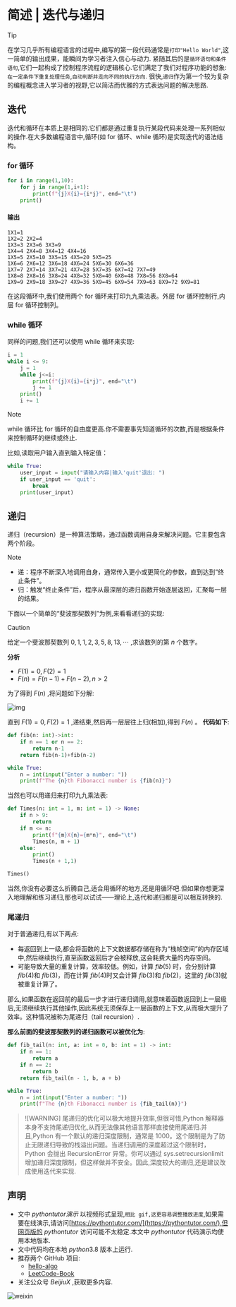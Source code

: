 <script src="https://cdn.bootcss.com/vue/2.6.11/vue.min.js"></script>
<script src="https://lab.magiconch.com/nbnhhsh/nbnhhsh.user.js"></script>

# 简述 | 迭代与递归

> [!TIP]
> 在学习几乎所有编程语言的过程中,编写的第一段代码通常是`打印"Hello World"`,这一简单的输出成果，能瞬间为学习者注入信心与动力.
> 紧随其后的是`循环语句和条件语句`,它们一起构成了控制程序流程的逻辑核心.它们满足了我们对程序功能的想象:`在一定条件下重复处理任务`,`自动判断并走向不同的执行方向`.
> 很快,`递归`作为第一个较为复杂的编程概念进入学习者的视野,它以简洁而优雅的方式表达问题的解决思路.

## 迭代

迭代和循环在本质上是相同的.它们都是通过重复执行某段代码来处理一系列相似的操作.在大多数编程语言中,循环(如 for 循环、while 循环)是实现迭代的语法结构。

### for 循环

```python
for i in range(1,10):
    for j in range(1,i+1):
        print(f"{j}X{i}={i*j}", end="\t")
    print()
```

#### 输出

```
1X1=1
1X2=2 2X2=4
1X3=3 2X3=6 3X3=9
1X4=4 2X4=8 3X4=12 4X4=16
1X5=5 2X5=10 3X5=15 4X5=20 5X5=25
1X6=6 2X6=12 3X6=18 4X6=24 5X6=30 6X6=36
1X7=7 2X7=14 3X7=21 4X7=28 5X7=35 6X7=42 7X7=49
1X8=8 2X8=16 3X8=24 4X8=32 5X8=40 6X8=48 7X8=56 8X8=64
1X9=9 2X9=18 3X9=27 4X9=36 5X9=45 6X9=54 7X9=63 8X9=72 9X9=81
```

在这段循环中,我们使用两个 for 循环来打印九九乘法表。外层 for 循环控制行,内层 for 循环控制列。

### while 循环

同样的问题,我们还可以使用 while 循环来实现:

```python
i = 1
while i <= 9:
    j = 1
    while j<=i:
        print(f"{j}X{i}={i*j}", end="\t")
        j += 1
    print()
    i += 1
```

> [!NOTE]
> while 循环比 for 循环的自由度更高.你不需要事先知道循环的次数,而是根据条件来控制循环的继续或终止.

比如,读取用户输入直到输入特定值：

```python
while True:
    user_input = input("请输入内容|输入'quit'退出: ")
    if user_input == 'quit':
        break
    print(user_input)
```

## 递归

递归（recursion）是一种算法策略，通过函数调用自身来解决问题。它主要包含两个阶段。

> [!NOTE]
>
> - 递：程序不断深入地调用自身，通常传入更小或更简化的参数，直到达到“终止条件”。
> - 归：触发“终止条件”后，程序从最深层的递归函数开始逐层返回，汇聚每一层的结果。

下面以一个简单的“斐波那契数列”为例,来看看递归的实现:

> [!CAUTION]
> 给定一个斐波那契数列 $0,1,1,2,3,5,8,13,\cdots$ ,求该数列的第 $n$ 个数字。

**分析**

- $F(1)=0,F(2)=1$
- $F(n)=F(n-1)+F(n-2),n>2$

为了得到 $F(n)$ ,将问题如下分解:

![img](https://mmbiz.qpic.cn/sz_mmbiz_png/XrMRybgicJ1MDS2bSDE445pwVkVXdDBpsibOwD7EyUVSJO0rLSmeibCFE672JQMwrxnZWTAVOQKt00CzGvRYB5zuQ/640?wx_fmt=png&amp;from=appmsg)

直到 $F(1)=0,F(2)=1$ ,递结束,然后再一层层往上归(相加),得到 $F(n)$ 。
**代码如下**:

```python
def fib(n: int)->int:
    if n == 1 or n == 2:
        return n-1
    return fib(n-1)+fib(n-2)

while True:
    n = int(input("Enter a number: "))
    print(f"The {n}th Fibonacci number is {fib(n)}")
```

当然也可以用递归来打印九九乘法表:

```python
def Times(n: int = 1, m: int = 1) -> None:
    if n > 9:
        return
    if m <= n:
        print(f"{m}X{n}={m*n}", end="\t")
        Times(n, m + 1)
    else:
        print()
        Times(n + 1,1)

Times()
```

当然,你没有必要这么折腾自己,适合用循环的地方,还是用循环吧.但如果你想更深入地理解和练习递归,那也可以试试——理论上,迭代和递归都是可以相互转换的.

### 尾递归

对于普通递归,有以下两点:

- 每返回到上一级,都会将函数的上下文数据都存储在称为“栈帧空间”的内存区域中,然后继续执行,直至函数返回后才会被释放,这会耗费大量的内存空间。
- 可能导致大量的重复计算，效率较低。例如，计算 $fib(5)$ 时，会分别计算 $fib(4)$和 $fib(3)$，而在计算 $fib(4)$时又会计算 $fib(3)$和 $fib(2)$，这里的 $fib(3)$就被重复计算了。

那么,如果函数在返回前的最后一步才进行递归调用,就意味着函数返回到上一层级后,无须继续执行其他操作,因此系统无须保存上一层函数的上下文,从而极大提升了效率。这种情况被称为尾递归（tail recursion）.

**那么前面的斐波那契数列的递归函数可以被优化为**:

```python
def fib_tail(n: int, a: int = 0, b: int = 1) -> int:
    if n == 1:
        return a
    if n == 2:
        return b
    return fib_tail(n - 1, b, a + b)

while True:
    n = int(input("Enter a number: "))
    print(f"The {n}th Fibonacci number is {fib_tail(n)}")
```

> ![WARNING]
> 尾递归的优化可以极大地提升效率,但很可惜,Python 解释器本身不支持尾递归优化,从而无法像其他语言那样直接使用尾递归.并且,Python 有一个默认的递归深度限制，通常是 1000。这个限制是为了防止无限递归导致的栈溢出问题。当递归调用的深度超过这个限制时，Python 会抛出 RecursionError 异常。你可以通过 sys.setrecursionlimit 增加递归深度限制，但这样做并不安全。因此,深度较大的递归,还是建议改成使用迭代来实现.

## 声明

- 文中 $pythontutor演示$ 以视频形式呈现,`相比 gif,这更容易调整播放进度`,如果需要在线演示,请访问[https://pythontutor.com/](https://pythontutor.com/),但网页版的 $pythontutor$ 访问可能不太稳定.本文中 $pythontutor$ 代码演示均使用本地版本.
- 文中代码均在本地 $python3.8$ 版本上运行.
- 推荐两个 GitHub 项目:
  - [hello-algo](https://github.com/krahets/hello-algo)
  - [LeetCode-Book](https://github.com/krahets/LeetCode-Book)
- 关注公众号 $BeijiuX$ ,获取更多内容.


![weixin](https://images.cnblogs.com/cnblogs_com/blogs/838245/galleries/2441334/t_250119065057_QQ20250119-144852.png)
